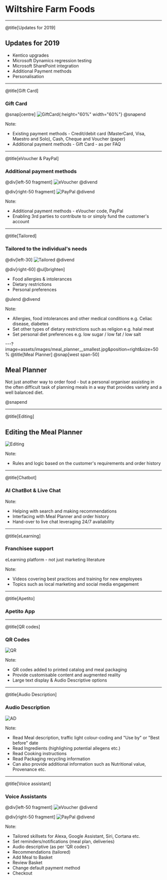 # Wiltshire Farm Foods

---
@title[Updates for 2019]

## Updates for 2019

* Kentico upgrades
* Microsoft Dynamics regression testing
* Microsoft SharePoint integration
* Additional Payment methods
* Personalisation

---
@title[Gift Card]

### Gift Card

@snap[centre]
![GiftCard](assets/images/gift_card.png){:height="60%" width="60%"}
@snapend

Note:

* Existing payment methods - Credit/debit card (MasterCard, Visa, Maestro and Solo), Cash, Cheque and Voucher (paper)
* Additional payment methods - Gift Card - as per FAQ

---
@title[eVoucher & PayPal]

### Additional payment methods

@div[left-50 fragment]
![eVoucher](assets/images/evoucher.png)
@divend

@div[right-50 fragment]
![PayPal](assets/images/paypal.png)
@divend

Note:

* Additional payment methods - eVoucher code, PayPal
* Enabling 3rd parties to contribute to or simply fund the customer's account
  
---
@title[Tailored]

### Tailored to the individual's needs

@div[left-30]
![Tailored](assets/images/dietary_requirements.png)
@divend

@div[right-60]
@ul[brighten]

* Food allergies & intolerances
* Dietary restrictions
* Personal preferences
  
@ulend
@divend

Note:

* Allergies, food intolerances and other medical conditions e.g. Celiac disease, diabetes
* Set other types of dietary restrictions such as religion e.g. halal meat
* Set personal diet preferences e.g. low sugar / low fat / low salt
  
---?image=assets/images/meal_planner__smallest.jpg&position=right&size=50%
@title[Meal Planner]
@snap[west span-50]

## Meal Planner

Not just another way to order food - but a personal organiser assisting in the often difficult task of planning meals in a way that provides variety and a well balanced diet.

@snapend

---
@title[Editing]

## Editing the Meal Planner

![Editing](assets/images/editing_meal_planner.png)

Note:

* Rules and logic based on the customer's requirements and order history

---
@title[Chatbot]

### AI ChatBot & Live Chat

Note:

* Helping with search and making recommendations
* Interfacing with Meal Planner and order history
* Hand-over to live chat leveraging 24/7 availability

---
@title[eLearning]

### Franchisee support

eLearning platform - not just marketing literature

Note:

* Videos covering best practices and training for new employees
* Topics such as local marketing and social media engagement
  
---
@title[Apetito]

### Apetito App

---
@title[QR codes]

### QR Codes

![QR](assets/images/qr_codes.png)

Note:

* QR codes added to printed catalog and meal packaging
* Provide customisable content and augmented reality
* Large text display & Audio Descriptive options

---
@title[Audio Description]

### Audio Description

![AD](assets/images/audio_description.png)

Note:

* Read Meal description, traffic light colour-coding and "Use by" or "Best before" date
* Read Ingredients (highlighing potential allegens etc.)
* Read Cooking instructions
* Read Packaging recycling information
* Can also provide additional information such as Nutritional value, Provenance etc.

---
@title[Voice assistant]

### Voice Assistants

@div[left-50 fragment]
![eVoucher](assets/images/amazon_alexa.png)
@divend

@div[right-50 fragment]
![PayPal](assets/images/google_assistant.png)
@divend

Note:

* Tailored skillsets for Alexa, Google Assistant, Siri, Cortana etc.
* Set reminders/notifications (meal plan, deliveries)
* Audio descriptive (as per 'QR codes')
* Recommendations (tailored)
* Add Meal to Basket
* Review Basket
* Change default payment method
* Checkout
